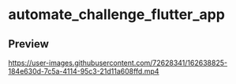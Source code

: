 # automate_challenge_flutter_app



## Preview 

https://user-images.githubusercontent.com/72628341/162638825-184e630d-7c5a-4114-95c3-21d11a608ffd.mp4

